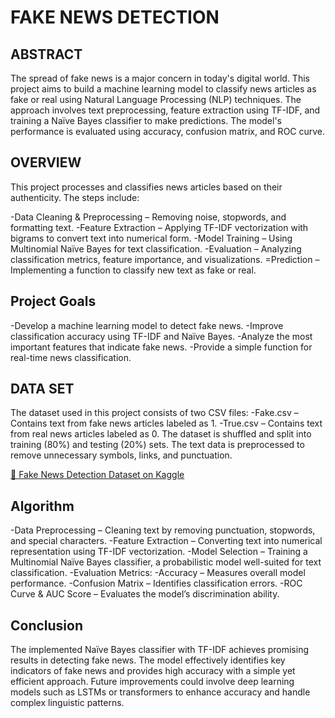 
# FAKE NEWS DETECTION


## ABSTRACT

The spread of fake news is a major concern in today's digital world. This project aims to build a machine learning model to classify news articles as fake or real using Natural Language Processing (NLP) techniques. The approach involves text preprocessing, feature extraction using TF-IDF, and training a Naïve Bayes classifier to make predictions. The model's performance is evaluated using accuracy, confusion matrix, and ROC curve.



## OVERVIEW

 This project processes and classifies news articles based on their authenticity. The steps include:

-Data Cleaning & Preprocessing – Removing noise, stopwords, and formatting text.
-Feature Extraction – Applying TF-IDF vectorization with bigrams to convert text into numerical form.
-Model Training – Using Multinomial Naïve Bayes for text classification.
-Evaluation – Analyzing classification metrics, feature importance, and visualizations.
=Prediction – Implementing a function to classify new text as fake or real.


## Project Goals

-Develop a machine learning model to detect fake news.
-Improve classification accuracy using TF-IDF and Naïve Bayes.
-Analyze the most important features that indicate fake news.
-Provide a simple function for real-time news classification.


## DATA SET
The dataset used in this project consists of two CSV files:
-Fake.csv – Contains text from fake news articles labeled as 1.
-True.csv – Contains text from real news articles labeled as 0.
The dataset is shuffled and split into training (80%) and testing (20%) sets. The text data is preprocessed to remove unnecessary symbols, links, and punctuation.

[🔗 Fake News Detection Dataset on Kaggle](https://www.kaggle.com/datasets/jainpooja/fake-news-detection)


## Algorithm

-Data Preprocessing – Cleaning text by removing punctuation, stopwords, and special characters.
-Feature Extraction – Converting text into numerical representation using TF-IDF vectorization.
-Model Selection – Training a Multinomial Naïve Bayes classifier, a probabilistic model well-suited for text classification.
-Evaluation Metrics:
    -Accuracy – Measures overall model performance.
    -Confusion Matrix – Identifies classification errors.
    -ROC Curve & AUC Score – Evaluates the model’s discrimination ability.

## Conclusion

  The implemented Naïve Bayes classifier with TF-IDF achieves promising results in detecting fake news. The model effectively identifies key indicators of fake news and provides high accuracy with a simple yet efficient approach. Future improvements could involve deep learning models such as LSTMs or transformers to enhance accuracy and handle complex linguistic patterns.



